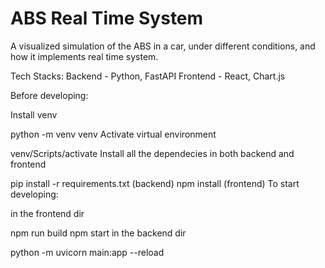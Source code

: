 # ABS Real Time System
A visualized simulation of the ABS in a car, under different conditions, and how it implements real time system.

Tech Stacks:
Backend - Python, FastAPI
Frontend - React, Chart.js


Before developing:

Install venv

python -m venv venv
Activate virtual environment

venv/Scripts/activate
Install all the dependecies in both backend and frontend

pip install -r requirements.txt (backend)
npm install (frontend)
To start developing:

in the frontend dir

npm run build
npm start
in the backend dir

python -m uvicorn main:app --reload